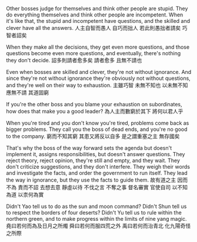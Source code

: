 Other bosses judge for themselves and think other people are stupid.
They do everything themselves and think other people are incompetent.
When it's like that, the stupid and incompetent have questions,
and the skilled and clever have all the answers.
人主自智而愚人
自巧而拙人
若此則愚拙者請矣
巧智者詔矣

When they make all the decisions, they get even more questions,
and those questions become even more questions,
and eventually, there's nothing they don't decide.
詔多則請者愈多矣
請者愈多
且無不請也

Even when bosses are skilled and clever,
they're not without ignorance.
And since they're not without ignorance
they're obviously not without questions,
and they're well on their way to exhaustion.
主雖巧智
未無不知也
以未無不知
應無不請
其道固窮

If you're the other boss and you blame your exhaustion on subordinates,
how does that make you a good leader?
為人主而數窮於其下
將何以君人乎

When you're tired and you don't know you're tired,
problems come back as bigger problems.
They call you the boss of dead ends,
and you're no good to the company.
窮而不知其窮
其患又將反以自多
是之謂重塞之主
無存國矣

That's why the boss of the way forward
sets the agenda but doesn't implement it,
assigns responsibilities, but doesn't answer questions.
They reject theory, reject opinion,
they're still and empty, and they wait.
They don't criticize suggestions,
and they don't interfere.
They weigh their words and investigate the facts,
and order the government to run itself.
They lead the way in ignorance,
but they use the facts to guide them.
故有道之主
因而不為
責而不詔
去想去意
靜虛以待
不伐之言
不奪之事
督名審實
官使自司
以不知為道
以柰何為實

Didn't Yao tell us to do as the sun and moon command?
Didn't Shun tell us to respect the borders of four deserts?
Didn't Yu tell us to rule within the northern green,
and to make progress within the limits of nine yang magic.
堯曰若何而為及日月之所燭
舜曰若何而服四荒之外
禹曰若何而治青北
化九陽奇怪之所際
